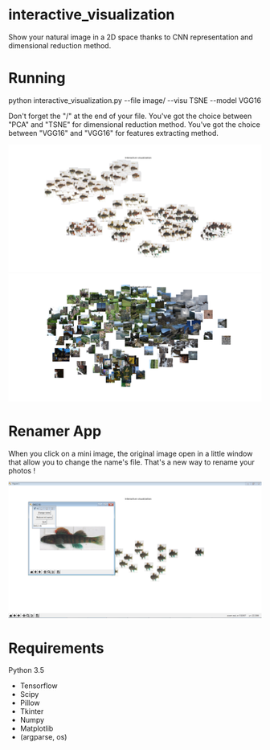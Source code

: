 # interactive_visualization
Show your natural image in a 2D space thanks to CNN representation and dimensional reduction method.

# Running 

python interactive_visualization.py --file image/ --visu TSNE --model VGG16

Don't forget the "/" at the end of your file.
You've got the choice between "PCA" and "TSNE" for dimensional reduction method.
You've got the choice between "VGG16" and "VGG16" for features extracting method.

![Alt](/Example/fish_general_view.png "example with different species of fish")
![Alt](/Example/natural_landscape_object_general_view.png "example with landscape and some objects")

# Renamer App

When you click on a mini image, the original image open in a little window that allow you to change the name's file. That's a new way to rename your photos !

![Alt](/Example/fish_zoom_and_rename.png "renamer app")

# Requirements

Python 3.5
* Tensorflow
* Scipy
* Pillow
* Tkinter
* Numpy
* Matplotlib
* (argparse, os)
